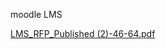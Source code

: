 moodle LMS

[LMS_RFP_Published (2)-46-64.pdf](https://github.com/user-attachments/files/17632362/LMS_RFP_Published.2.-46-64.pdf)

